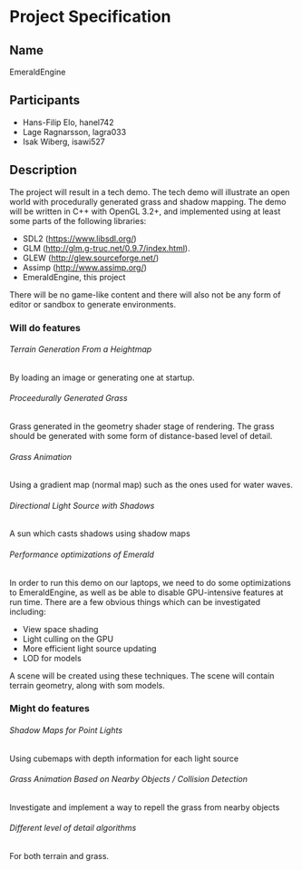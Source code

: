 # Project Specification

## Name
EmeraldEngine

## Participants

* Hans-Filip Elo, hanel742
* Lage Ragnarsson, lagra033
* Isak Wiberg, isawi527

## Description

The project will result in a tech demo. The tech demo will illustrate an open world with procedurally generated grass and shadow mapping. The demo will be written in C++ with OpenGL 3.2+, and implemented using at least some parts of the following libraries:

* SDL2 (https://www.libsdl.org/)
* GLM (http://glm.g-truc.net/0.9.7/index.html).
* GLEW (http://glew.sourceforge.net/)
* Assimp (http://www.assimp.org/)
* EmeraldEngine, this project

There will be no game-like content and there will also not be any form of editor or sandbox to generate environments.


### Will do features

###### Terrain Generation From a Heightmap
By loading an image or generating one at startup.
###### Proceedurally Generated Grass
Grass generated in the geometry shader stage of rendering. The grass should be generated with some form of distance-based level of detail.
###### Grass Animation
Using a gradient map (normal map) such as the ones used for water waves.
###### Directional Light Source with Shadows
A sun which casts shadows using shadow maps
###### Performance optimizations of Emerald
In order to run this demo on our laptops, we need to do some optimizations to EmeraldEngine, as well as be able to disable GPU-intensive features at run time. There are a few obvious things which can be investigated including:

* View space shading
* Light culling on the GPU
* More efficient light source updating
* LOD for models

A scene will be created using these techniques. The scene will contain terrain geometry, along with som models.

### Might do features

###### Shadow Maps for Point Lights
Using cubemaps with depth information for each light source
###### Grass Animation Based on Nearby Objects / Collision Detection
Investigate and implement a way to repell the grass from nearby objects
###### Different level of detail algorithms
For both terrain and grass.

